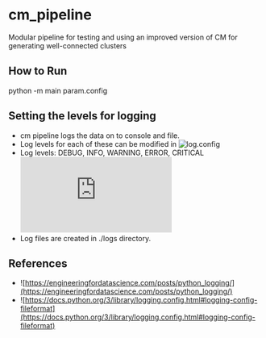 # cm_pipeline
Modular pipeline for testing and using an improved version of CM for generating well-connected clusters

## How to Run 
python -m main param.config

## Setting the levels for logging
- cm pipeline logs the data on to console and file.
- Log levels for each of these can be modified in ![log.config](./log.config)
- Log levels: DEBUG, INFO, WARNING, ERROR, CRITICAL ![logging levels](https://docs.python.org/3/library/logging.html#logging-levels)
- Log files are created in ./logs directory.


## References
- ![https://engineeringfordatascience.com/posts/python_logging/](https://engineeringfordatascience.com/posts/python_logging/)
- ![https://docs.python.org/3/library/logging.config.html#logging-config-fileformat](https://docs.python.org/3/library/logging.config.html#logging-config-fileformat)


